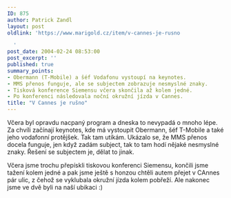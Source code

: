 ```yaml
---
ID: 875
author: Patrick Zandl
layout: post
oldlink: 'https://www.marigold.cz/item/v-cannes-je-rusno

  '
post_date: 2004-02-24 08:53:00
post_excerpt: ''
published: true
summary_points:
- Obermann (T-Mobile) a šéf Vodafonu vystoupí na keynotes.
- MMS přenos funguje, ale se subjectem zobrazuje nesmyslné znaky.
- Tisková konference Siemensu včera skončila až kolem jedné.
- Po konferenci následovala noční okružní jízda v Cannes.
title: "V Cannes je rušno"
---
```


<p>
Včera byl opravdu nacpaný program a dneska to nevypadá o mnoho lépe. Za chvíli začínají keynotes, kde má vystoupit Obermann, šéf T-Mobile a také jeho vodafonní protějšek. Tak tam utíkám. Ukázalo se, že MMS přenos docela funguje, jen když zadám subject, tak to tam hodí nějaké nesmyslné znaky. Řešení se subjectem je, dělat to jinak. </p>

<p>
Včera jsme trochu přepískli tiskovou konferenci Siemensu, končili jsme tažení kolem jedné a pak jsme ještě s honzou chtěli autem přejet v CAnnes pár ulic, z čehož se vyklubala okružní jízda kolem pobřeží. Ale nakonec jsme ve dvě byli na naší ubikaci :)</p>